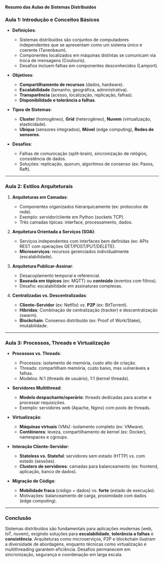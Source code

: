 **Resumo das Aulas de Sistemas Distribuídos**  

### **Aula 1: Introdução e Conceitos Básicos**  
- **Definições**:  
  - Sistemas distribuídos são conjuntos de computadores independentes que se apresentam como um sistema único e coerente (Tanenbaum).  
  - Componentes localizados em máquinas distintas se comunicam via troca de mensagens (Coulouris).  
  - Desafios incluem falhas em componentes desconhecidos (Lamport). 

- **Objetivos**:  
  - **Compartilhamento de recursos** (dados, hardware).  
  - **Escalabilidade** (tamanho, geográfica, administrativa).  
  - **Transparência** (acesso, localização, replicação, falhas).  
  - **Disponibilidade e tolerância a falhas**.  

- **Tipos de Sistemas**:  
  - **Cluster** (homogêneo), **Grid** (heterogêneo), **Nuvem** (virtualização, elasticidade).  
  - **Ubíqua** (sensores integrados), **Móvel** (edge computing), **Redes de sensores**.  

- **Desafios**:  
  - Falhas de comunicação (split-brain), sincronização de relógios, consistência de dados.  
  - Soluções: replicação, quorum, algoritmos de consenso (ex: Paxos, Raft).  

---

### **Aula 2: Estilos Arquiteturais**  
1. **Arquiteturas em Camadas**:  
   - Componentes organizados hierarquicamente (ex: protocolos de rede).  
   - Exemplo: servidor/cliente em Python (sockets TCP).  
   - Três camadas típicas: interface, processamento, dados.  

2. **Arquitetura Orientada a Serviços (SOA)**:  
   - Serviços independentes com interfaces bem definidas (ex: APIs REST com operações GET/POST/PUT/DELETE).  
   - **Microserviços**: recursos gerenciados individualmente (escalabilidade).  

3. **Arquitetura Publicar-Assinar**:  
   - Desacoplamento temporal e referencial.  
   - **Baseada em tópicos** (ex: MQTT) ou **conteúdo** (eventos com filtros).  
   - Desafio: escalabilidade em assinaturas complexas.  

4. **Centralizadas vs. Descentralizadas**:  
   - **Cliente-Servidor** (ex: Netflix) vs. **P2P** (ex: BitTorrent).  
   - **Híbridas**: Combinação de centralização (tracker) e descentralização (swarm).  
   - **Blockchain**: Consenso distribuído (ex: Proof of Work/Stake), imutabilidade.  

---

### **Aula 3: Processos, Threads e Virtualização**  
- **Processos vs. Threads**:  
  - Processos: isolamento de memória, custo alto de criação.  
  - Threads: compartilham memória, custo baixo, mas vulneráveis a falhas.  
  - Modelos: N:1 (threads de usuário), 1:1 (kernel threads).  

- **Servidores Multithread**:  
  - **Modelo despachante/operário**: threads dedicadas para aceitar e processar requisições.  
  - Exemplo: servidores web (Apache, Nginx) com pools de threads.  

- **Virtualização**:  
  - **Máquinas virtuais** (VMs): isolamento completo (ex: VMware).  
  - **Contêineres**: leveza, compartilhamento de kernel (ex: Docker), namespaces e cgroups.  

- **Interação Cliente-Servidor**:  
  - **Stateless vs. Stateful**: servidores sem estado (HTTP) vs. com estado (sessões).  
  - **Clusters de servidores**: camadas para balanceamento (ex: frontend, aplicação, banco de dados).  

- **Migração de Código**:  
  - **Mobilidade fraca** (código + dados) vs. **forte** (estado de execução).  
  - Motivações: balanceamento de carga, proximidade com dados (edge computing).  

---

### **Conclusão**  
Sistemas distribuídos são fundamentais para aplicações modernas (web, IoT, nuvem), exigindo soluções para **escalabilidade**, **tolerância a falhas** e **consistência**. Arquiteturas como microserviços, P2P e blockchain ilustram a diversidade de abordagens, enquanto técnicas como virtualização e multithreading garantem eficiência. Desafios permanecem em sincronização, segurança e coordenação em larga escala.
